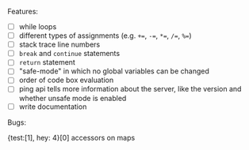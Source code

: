 Features:

- [ ] while loops
- [ ] different types of assignments (e.g. `+=`, `-=`, `*=`, `/=`, `%=`)
- [ ] stack trace line numbers
- [ ] `break` and `continue` statements
- [ ] `return` statement
- [ ] "safe-mode" in which no global variables can be changed
- [ ] order of code box evaluation
- [ ] ping api tells more information about the server, like the version and whether unsafe mode is enabled
- [ ] write documentation

Bugs:

{test:[1], hey: 4}[0]
accessors on maps